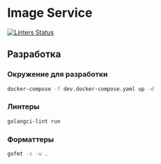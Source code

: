 # Image Service

[![Linters Status](https://github.com/AITH-Courses/ImageService/actions/workflows/golangci-lint.yml/badge.svg?branch=master)](https://github.com/AITH-Courses/ImageService/actions/workflows/golangci-lint.yml)

## Разработка
### Окружение для разработки
```bash
docker-compose -f dev.docker-compose.yaml up -d
```

### Линтеры
```bash
golangci-lint run
```

### Форматтеры
```bash
gofmt -s -w .
```